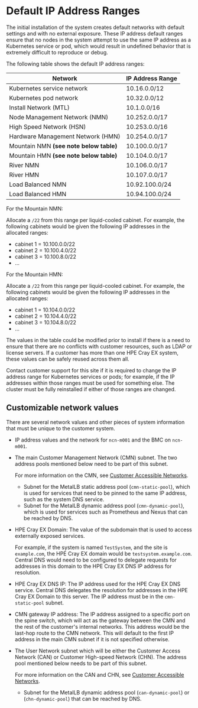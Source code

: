 # Default IP Address Ranges

The initial installation of the system creates default networks with default settings and with no external exposure. These IP address default ranges ensure that no nodes in the system attempt to use the same
IP address as a Kubernetes service or pod, which would result in undefined behavior that is extremely difficult to reproduce or debug.

The following table shows the default IP address ranges:

| Network                                 | IP Address Range |
|-----------------------------------------|------------------|
| Kubernetes service network              | 10.16.0.0/12     |
| Kubernetes pod network                  | 10.32.0.0/12     |
| Install Network \(MTL\)                 | 10.1.0.0/16      |
| Node Management Network \(NMN\)         | 10.252.0.0/17    |
| High Speed Network \(HSN\)              | 10.253.0.0/16    |
| Hardware Management Network \(HMN\)     | 10.254.0.0/17    |
| Mountain NMN **(see note below table)** | 10.100.0.0/17    |
| Mountain HMN **(see note below table)** | 10.104.0.0/17    |
| River NMN                               | 10.106.0.0/17    |
| River HMN                               | 10.107.0.0/17    |
| Load Balanced NMN                       | 10.92.100.0/24   |
| Load Balanced HMN                       | 10.94.100.0/24   |

For the Mountain NMN:

Allocate a `/22` from this range per liquid-cooled cabinet. For example, the following cabinets would be given the following IP addresses in the allocated ranges:

- cabinet 1 = 10.100.0.0/22
- cabinet 2 = 10.100.4.0/22
- cabinet 3 =  10.100.8.0/22
- ...

For the Mountain HMN:

Allocate a `/22` from this range per liquid-cooled cabinet. For example, the following cabinets would be given the following IP addresses in the allocated ranges:

- cabinet 1 = 10.104.0.0/22
- cabinet 2 = 10.104.4.0/22
- cabinet 3 = 10.104.8.0/22
- ...

The values in the table could be modified prior to install if there is a need to ensure that there are no conflicts with customer resources, such as LDAP or license servers. If a customer has more than one
HPE Cray EX system, these values can be safely reused across them all.

Contact customer support for this site if it is required to change the IP address range for Kubernetes services or pods; for example, if the IP addresses within those ranges must be used for something else.
The cluster must be fully reinstalled if either of those ranges are changed.

## Customizable network values

There are several network values and other pieces of system information that must be unique to the customer system.

- IP address values and the network for `ncn-m001` and the BMC on `ncn-m001`.
- The main Customer Management Network \(CMN\) subnet. The two address pools mentioned below need to be part of this subnet.

  For more information on the CMN, see [Customer Accessible Networks](customer_accessible_networks/Customer_Accessible_Networks.md).

  - Subnet for the MetalLB static address pool \(`cmn-static-pool`\), which is used for services that need to be pinned to the same IP address, such as the system DNS service.
  - Subnet for the MetalLB dynamic address pool \(`cmn-dynamic-pool`\), which is used for services such as Prometheus and Nexus that can be reached by DNS.

- HPE Cray EX Domain: The value of the subdomain that is used to access externally exposed services.

  For example, if the system is named `TestSystem`, and the site is `example.com`, the HPE Cray EX domain would be `testsystem.example.com`. Central DNS would need to be configured to delegate requests for
  addresses in this domain to the HPE Cray EX DNS IP address for resolution.

- HPE Cray EX DNS IP: The IP address used for the HPE Cray EX DNS service. Central DNS delegates the resolution for addresses in the HPE Cray EX Domain to this server. The IP address must be in the `cmn-static-pool` subnet.
- CMN gateway IP address: The IP address assigned to a specific port on the spine switch, which will act as the gateway between the CMN and the rest of the customer's internal networks. This address would be the
  last-hop route to the CMN network. This will default to the first IP address in the main CMN subnet if it is not specified otherwise.

- The User Network subnet which will be either the Customer Access Network \(CAN\) or Customer High-speed Network \(CHN\). The address pool mentioned below needs to be part of this subnet.

  For more information on the CAN and CHN, see [Customer Accessible Networks](customer_accessible_networks/Customer_Accessible_Networks.md).

  - Subnet for the MetalLB dynamic address pool \(`can-dynamic-pool`\) or \(`chn-dynamic-pool`\) that can be reached by DNS.
